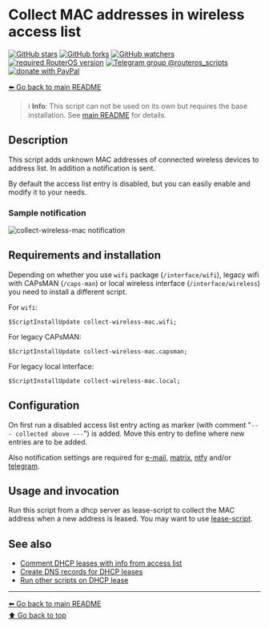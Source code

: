Collect MAC addresses in wireless access list
=============================================

[![GitHub stars](https://img.shields.io/github/stars/eworm-de/routeros-scripts?logo=GitHub&style=flat&color=red)](https://github.com/eworm-de/routeros-scripts/stargazers)
[![GitHub forks](https://img.shields.io/github/forks/eworm-de/routeros-scripts?logo=GitHub&style=flat&color=green)](https://github.com/eworm-de/routeros-scripts/network)
[![GitHub watchers](https://img.shields.io/github/watchers/eworm-de/routeros-scripts?logo=GitHub&style=flat&color=blue)](https://github.com/eworm-de/routeros-scripts/watchers)
[![required RouterOS version](https://img.shields.io/badge/RouterOS-7.13-yellow?style=flat)](https://mikrotik.com/download/changelogs/)
[![Telegram group @routeros_scripts](https://img.shields.io/badge/Telegram-%40routeros__scripts-%2326A5E4?logo=telegram&style=flat)](https://t.me/routeros_scripts)
[![donate with PayPal](https://img.shields.io/badge/Like_it%3F-Donate!-orange?logo=githubsponsors&logoColor=orange&style=flat)](https://www.paypal.com/cgi-bin/webscr?cmd=_s-xclick&hosted_button_id=A4ZXBD6YS2W8J)

[⬅️ Go back to main README](../README.md)

> ℹ️ **Info**: This script can not be used on its own but requires the base
> installation. See [main README](../README.md) for details.

Description
-----------

This script adds unknown MAC addresses of connected wireless devices to
address list. In addition a notification is sent.

By default the access list entry is disabled, but you can easily enable
and modify it to your needs.

### Sample notification

![collect-wireless-mac notification](collect-wireless-mac.d/notification.avif)

Requirements and installation
-----------------------------

Depending on whether you use `wifi` package (`/interface/wifi`), legacy
wifi with CAPsMAN (`/caps-man`) or local wireless interface
(`/interface/wireless`) you need to install a different script.

For `wifi`:

    $ScriptInstallUpdate collect-wireless-mac.wifi;

For legacy CAPsMAN:

    $ScriptInstallUpdate collect-wireless-mac.capsman;

For legacy local interface:

    $ScriptInstallUpdate collect-wireless-mac.local;

Configuration
-------------

On first run a disabled access list entry acting as marker (with comment
"`--- collected above ---`") is added. Move this entry to define where new
entries are to be added.

Also notification settings are required for
[e-mail](mod/notification-email.md),
[matrix](mod/notification-matrix.md),
[ntfy](mod/notification-ntfy.md) and/or
[telegram](mod/notification-telegram.md).

Usage and invocation
--------------------

Run this script from a dhcp server as lease-script to collect the MAC
address when a new address is leased. You may want to use
[lease-script](lease-script.md).

See also
--------

* [Comment DHCP leases with info from access list](dhcp-lease-comment.md)
* [Create DNS records for DHCP leases](dhcp-to-dns.md)
* [Run other scripts on DHCP lease](lease-script.md)

---
[⬅️ Go back to main README](../README.md)  
[⬆️ Go back to top](#top)
